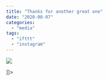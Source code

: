 ```yaml
---
title: "Thanks for another great one"
date: "2020-08-07"
categories: 
  - "media"
tags: 
  - "ifttt"
  - "instagram"
---
```


![](images/Mathew_Ingram_on_Instagram_“Thanks_for_another_great_one”.png)

\]\]>
